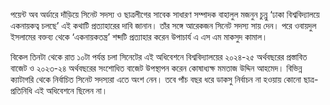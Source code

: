 পয়েন্ট অব অর্ডারে দাঁড়িয়ে সিনেট সদস্য ও ছাত্রলীগের সাবেক সাধারণ সম্পাদক বাহালুল মজনুন চুন্নু ‘ঢাকা বিশ্ববিদ্যালয়ে একনায়কত্ব চলছে’ এই কথাটি প্রত্যাহারের দাবি জানান। তাঁর সঙ্গে আরেকজন সিনেট সদস্য সায় দেন। পরে ওবায়দুল ইসলামের বক্তব্য থেকে ‘একনায়কতন্ত্র’ শব্দটি প্রত্যাহার করেন উপাচার্য এ এস এম মাকসুদ কামাল।

বিকেল তিনটা থেকে রাত ১০টা পর্যন্ত চলা সিনেটের এই অধিবেশনে বিশ্ববিদ্যালয়ের ২০২৪-২৫ অর্থবছরের প্রস্তাবিত বাজেট ও ২০২৩-২৪ অর্থবছরের সংশোধিত বাজেট উপস্থাপন করেন কোষাধ্যক্ষ মমতাজ উদ্দিন আহমেদ। বিভিন্ন ক্যাটাগরি থেকে নির্বাচিত সিনেট সদস্যরা এতে অংশ নেন। তবে পাঁচ বছর ধরে ডাকসু নির্বাচন না হওয়ায় কোনো ছাত্র-প্রতিনিধি এই অধিবেশনে ছিলেন না।
